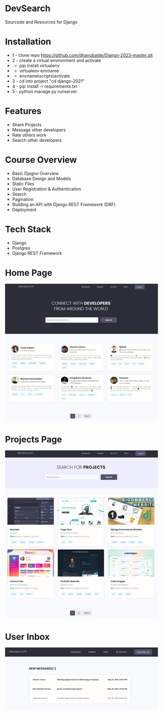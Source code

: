 <!-- @format -->

# DevSearch

Sourcode and Resources for Django

# Installation

- 1 - clone repo https://github.com/dhanubalde/Django-2023-master.git
- 2 - create a virtual environment and activate
- - pip install virtualenv
- - virtualenv envname
- - envname\scripts\activate
- 3 - cd into project "cd django-2021"
- 4 - pip install -r requirements.txt
- 5 - python manage.py runserver

# Features

- Share Projects
- Message other developers
- Rate others work
- Search other developers

# Course Overview

- Basic Djagno Overview
- Database Design and Models
- Static Files
- User Registration & Authenticaiton
- Search
- Pagination
- Building an API with Django REST Framework (DRF)
- Deployment

# Tech Stack

- Django
- Postgres
- Django REST Framework

# Home Page

<img src="./resources/images/Devsearch Home.jpg">

# Projects Page

<img src="./resources/images/DevSearch Projects.jpg">

# User Inbox

<img src="./resources/images/Devsearch Inbox.jpg">
